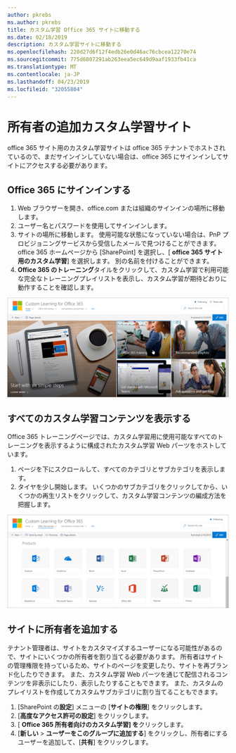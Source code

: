 ```yaml
---
author: pkrebs
ms.author: pkrebs
title: カスタム学習 Office 365 サイトに移動する
ms.date: 02/18/2019
description: カスタム学習サイトに移動する
ms.openlocfilehash: 220d27d6f12f4edb26e0d46ac76cbcea12270e74
ms.sourcegitcommit: 775d6807291ab263eea5ec649d9aaf1933fb41ca
ms.translationtype: MT
ms.contentlocale: ja-JP
ms.lasthandoff: 04/23/2019
ms.locfileid: "32055804"
---
```

# <a name="add-owners-custom-learning-site"></a>所有者の追加カスタム学習サイト

office 365 サイト用のカスタム学習サイトは office 365 テナントでホストされているので、まだサインインしていない場合は、office 365 にサインインしてサイトにアクセスする必要があります。 

## <a name="sign-in-to-office-365"></a>Office 365 にサインインする 

1.  Web ブラウザーを開き、office.com または組織のサインインの場所に移動します。 
2.  ユーザー名とパスワードを使用してサインインします。
3.  サイトの場所に移動します。 使用可能な状態になっていない場合は、PnP プロビジョニングサービスから受信したメールで見つけることができます。 office 365 ホームページから [SharePoint] を選択し、[ **office 365 サイト用のカスタム学習**] を選択します。 別の名前を付けることができます。 
5. **Office 365 のトレーニング**タイルをクリックして、カスタム学習で利用可能な完全なトレーニングプレイリストを表示し、カスタム学習が期待どおりに動作することを確認します。 

![cg-goto](media/cg-goto.png)

## <a name="view-all-the-custom-learning-content"></a>すべてのカスタム学習コンテンツを表示する
Office 365 トレーニングページでは、カスタム学習用に使用可能なすべてのトレーニングを表示するように構成されたカスタム学習 Web パーツをホストしています。 

1. ページを下にスクロールして、すべてのカテゴリとサブカテゴリを表示します。
2. タイヤを少し開始します。 いくつかのサブカテゴリをクリックしてから、いくつかの再生リストをクリックして、カスタム学習コンテンツの編成方法を把握します。 

![cg-gotoall](media/cg-gotoall.png)

## <a name="add-owners-to-site"></a>サイトに所有者を追加する
テナント管理者は、サイトをカスタマイズするユーザーになる可能性があるので、サイトにいくつかの所有者を割り当てる必要があります。 所有者はサイトの管理権限を持っているため、サイトのページを変更したり、サイトを再ブランド化したりできます。 また、カスタム学習 Web パーツを通じて配信されるコンテンツを非表示にしたり、表示したりすることもできます。 また、カスタムのプレイリストを作成してカスタムサブカテゴリに割り当てることもできます。  

1. [SharePoint の**設定**] メニューの [**サイトの権限**] をクリックします。
2. [**高度なアクセス許可の設定**] をクリックします。
3. [ **Office 365 所有者向けのカスタム学習] を**クリックします。
4. [**新しい** > **ユーザーをこのグループに追加する**] をクリックし、所有者にするユーザーを追加して、[**共有**] をクリックします。

